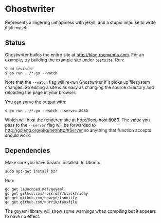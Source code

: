 Ghostwriter
===========
Represents a lingering unhapiness with jekyll, and a stupid impulse to write it
all myself.

Status
------
Ghostwriter builds the entire site at http://blog.roomanna.com.
For an example, try building the example site under `testsite`.  Run:

    $ cd testsite
    $ go run ../*.go --watch

Note that the `--watch` flag will re-run Ghostwriter if it picks up filesystem
changes.  So editing a site is as easy as changing the source directory and
reloading the page in your browser.

You can serve the output with:

    $ go run ../*.go --watch --serve=:8080

Which will host the rendered site at http://localhost:8080.  The value you
pass to the `--server` flag will be forwarded to
http://golang.org/pkg/net/http/#Server so anything that function accepts
should work.

Dependencies
------------
Make sure you have bazaar installed.  In Ubuntu:

    sudo apt-get install bzr

Run:

    go get launchpad.net/goyaml
    go get github.com/russross/blackfriday
    go get github.com/howeyc/fsnotify
    go get github.com/kurrik/fauxfile

The goyaml library will show some warnings when compiling but it appears to have
no effect.
